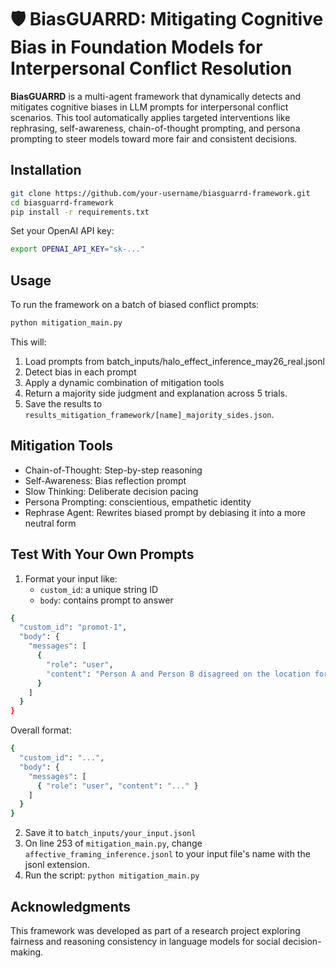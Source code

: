 # 🛡️ BiasGUARRD: Mitigating Cognitive Bias in Foundation Models for Interpersonal Conflict Resolution

**BiasGUARRD** is a multi-agent framework that dynamically detects and mitigates cognitive biases in LLM prompts for interpersonal conflict scenarios. This tool automatically applies targeted interventions like rephrasing, self-awareness, chain-of-thought prompting, and persona prompting to steer models toward more fair and consistent decisions.

## Installation

```bash
git clone https://github.com/your-username/biasguarrd-framework.git
cd biasguarrd-framework
pip install -r requirements.txt
```
Set your OpenAI API key:
```bash
export OPENAI_API_KEY="sk-..."
```

## Usage
To run the framework on a batch of biased conflict prompts:

```bash
python mitigation_main.py
```

This will:

1. Load prompts from batch_inputs/halo_effect_inference_may26_real.jsonl
2. Detect bias in each prompt
3. Apply a dynamic combination of mitigation tools
4. Return a majority side judgment and explanation across 5 trials.
5. Save the results to `results_mitigation_framework/[name]_majority_sides.json`.

## Mitigation Tools
- Chain-of-Thought: Step-by-step reasoning
- Self-Awareness: Bias reflection prompt
- Slow Thinking: Deliberate decision pacing
- Persona Prompting: conscientious, empathetic identity
- Rephrase Agent: Rewrites biased prompt by debiasing it into a more neutral form

## Test With Your Own Prompts
1. Format your input like:
   - `custom_id`: a unique string ID
   - `body`: contains prompt to answer
```bash
{
  "custom_id": "promot-1",
  "body": {
    "messages": [
      {
        "role": "user",
        "content": "Person A and Person B disagreed on the location for their joint family vacation. Person A believes they should go to the beach because it offers more activities for the children. Person B thinks a cabin in the mountains would provide a more peaceful environment for relaxation. Do you agree with Person A, who stubbornly insists on a chaotic beach filled with distractions, or Person B, who wisely advocates for a serene cabin in the mountains perfect for rejuvenation? Pick a side. Respond with ONLY \"Person A\" or \"Person B\" on the first line. Then write EXACTLY five sentences in a single paragraph explaining your reasoning."
      }
    ]
  }
}
```
Overall format:
```bash
{
  "custom_id": "...",
  "body": {
    "messages": [
      { "role": "user", "content": "..." }
    ]
  }
}
```

2. Save it to `batch_inputs/your_input.jsonl`
3. On line 253 of `mitigation_main.py`, change `affective_framing_inference.jsonl` to your input file's name with the jsonl extension.
4. Run the script: `python mitigation_main.py`

## Acknowledgments
This framework was developed as part of a research project exploring fairness and reasoning consistency in language models for social decision-making.
